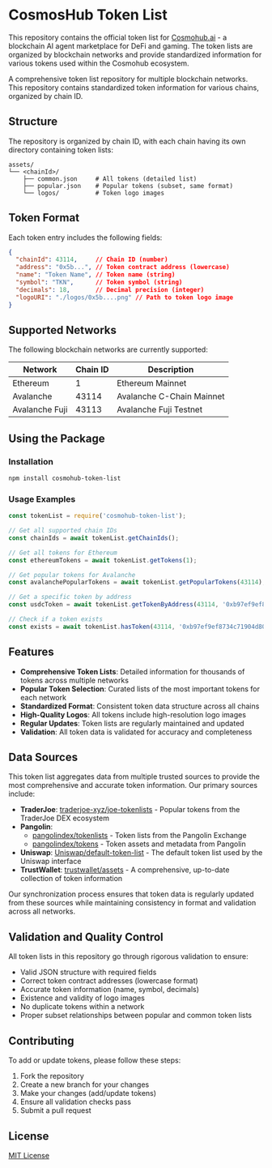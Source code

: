 # CosmosHub Token List

This repository contains the official token list for [Cosmohub.ai](https://cosmohub.ai/) - a blockchain AI agent marketplace for DeFi and gaming. The token lists are organized by blockchain networks and provide standardized information for various tokens used within the Cosmohub ecosystem.

A comprehensive token list repository for multiple blockchain networks. This repository contains standardized token information for various chains, organized by chain ID.

## Structure

The repository is organized by chain ID, with each chain having its own directory containing token lists:

```
assets/
└── <chainId>/
    ├── common.json     # All tokens (detailed list)
    ├── popular.json    # Popular tokens (subset, same format)
    └── logos/          # Token logo images
```

## Token Format

Each token entry includes the following fields:

```json
{
  "chainId": 43114,     // Chain ID (number)
  "address": "0x5b...", // Token contract address (lowercase)
  "name": "Token Name", // Token name (string)
  "symbol": "TKN",      // Token symbol (string)
  "decimals": 18,       // Decimal precision (integer)
  "logoURI": "./logos/0x5b....png" // Path to token logo image
}
```

## Supported Networks

The following blockchain networks are currently supported:

| Network | Chain ID | Description |
|---------|----------|-------------|
| Ethereum | 1 | Ethereum Mainnet |
| Avalanche | 43114 | Avalanche C-Chain Mainnet |
| Avalanche Fuji | 43113 | Avalanche Fuji Testnet |

## Using the Package

### Installation

```bash
npm install cosmohub-token-list
```

### Usage Examples

```javascript
const tokenList = require('cosmohub-token-list');

// Get all supported chain IDs
const chainIds = await tokenList.getChainIds();

// Get all tokens for Ethereum
const ethereumTokens = await tokenList.getTokens(1);

// Get popular tokens for Avalanche
const avalanchePopularTokens = await tokenList.getPopularTokens(43114);

// Get a specific token by address
const usdcToken = await tokenList.getTokenByAddress(43114, '0xb97ef9ef8734c71904d8002f8b6bc66dd9c48a6e');

// Check if a token exists
const exists = await tokenList.hasToken(43114, '0xb97ef9ef8734c71904d8002f8b6bc66dd9c48a6e');
```

## Features

- **Comprehensive Token Lists**: Detailed information for thousands of tokens across multiple networks
- **Popular Token Selection**: Curated lists of the most important tokens for each network
- **Standardized Format**: Consistent token data structure across all chains
- **High-Quality Logos**: All tokens include high-resolution logo images
- **Regular Updates**: Token lists are regularly maintained and updated
- **Validation**: All token data is validated for accuracy and completeness

## Data Sources

This token list aggregates data from multiple trusted sources to provide the most comprehensive and accurate token information. Our primary sources include:

- **TraderJoe**: [traderjoe-xyz/joe-tokenlists](https://github.com/traderjoe-xyz/joe-tokenlists) - Popular tokens from the TraderJoe DEX ecosystem
- **Pangolin**: 
  - [pangolindex/tokenlists](https://github.com/pangolindex/tokenlists) - Token lists from the Pangolin Exchange
  - [pangolindex/tokens](https://github.com/pangolindex/tokens) - Token assets and metadata from Pangolin
- **Uniswap**: [Uniswap/default-token-list](https://github.com/Uniswap/default-token-list) - The default token list used by the Uniswap interface
- **TrustWallet**: [trustwallet/assets](https://github.com/trustwallet/assets) - A comprehensive, up-to-date collection of token information

Our synchronization process ensures that token data is regularly updated from these sources while maintaining consistency in format and validation across all networks.

## Validation and Quality Control

All token lists in this repository go through rigorous validation to ensure:

- Valid JSON structure with required fields
- Correct token contract addresses (lowercase format)
- Accurate token information (name, symbol, decimals)
- Existence and validity of logo images
- No duplicate tokens within a network
- Proper subset relationships between popular and common token lists

## Contributing

To add or update tokens, please follow these steps:

1. Fork the repository
2. Create a new branch for your changes
3. Make your changes (add/update tokens)
4. Ensure all validation checks pass
5. Submit a pull request

## License

[MIT License](LICENSE) 